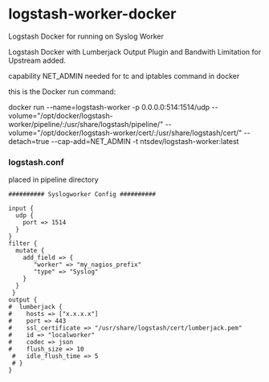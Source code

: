 # logstash-worker-docker
Logstash Docker for running on Syslog Worker

Logstash Docker with Lumberjack Output Plugin and Bandwith Limitation for Upstream added.

capability NET_ADMIN needed for tc and iptables command in docker

this is the Docker run command:

docker run --name=logstash-worker  -p 0.0.0.0:514:1514/udp --volume="/opt/docker/logstash-worker/pipeline/:/usr/share/logstash/pipeline/" --volume="/opt/docker/logstash-worker/cert/:/usr/share/logstash/cert/" --detach=true --cap-add=NET_ADMIN -t ntsdev/logstash-worker:latest

### logstash.conf 
placed in pipeline directory
````
########## Syslogworker Config ##########

input {
  udp {
    port => 1514
  }
}
filter {
  mutate {
    add_field => { 
       "worker" => "my_nagios_prefix"
       "type" => "Syslog"
    }
  }
 }
output {
#  lumberjack {
#    hosts => ["x.x.x.x"]
#    port => 443
#    ssl_certificate => "/usr/share/logstash/cert/lumberjack.pem"
#    id => "localworker"
#    codec => json
#    flush_size => 10
 #   idle_flush_time => 5
 # }
}

